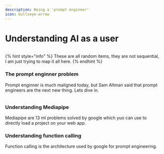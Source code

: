 ```yaml
---
description: Being a 'prompt engineer'
icon: bullseye-arrow
---
```


# Understanding AI as a user



<figure><img src="https://images.unsplash.com/photo-1730212426715-f0189e690149?crop=entropy&#x26;cs=srgb&#x26;fm=jpg&#x26;ixid=M3wxOTcwMjR8MHwxfHNlYXJjaHw1fHxhaSUyMGluJTIwcGhvbmV8ZW58MHx8fHwxNzQ5MTQ5MTkwfDA&#x26;ixlib=rb-4.1.0&#x26;q=85" alt=""><figcaption></figcaption></figure>

{% hint style="info" %}
These are all random items, they are not sequential, I am just trying to map it all here.
{% endhint %}

### The prompt enginner problem

Prompt enginner is much maligned today, but Sam Altman said that prompt engineers are the next new thing. Lets dive in.

<div data-full-width="false"><figure><img src="https://images.unsplash.com/photo-1675557010061-315772f6efef?crop=entropy&#x26;cs=srgb&#x26;fm=jpg&#x26;ixid=M3wxOTcwMjR8MHwxfHNlYXJjaHwxfHxvcGVuYWl8ZW58MHx8fHwxNzQ5MTQ5NjUyfDA&#x26;ixlib=rb-4.1.0&#x26;q=85" alt=""><figcaption></figcaption></figure></div>

### Understanding Mediapipe

Mediapipe are 13 ml problems solved by google which yuo can use to directly load a project on your web app.&#x20;

### Understanding function calling

Function calling is the architecture used by google for prompt engineering.&#x20;
